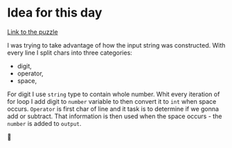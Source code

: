 # Idea for this day

[Link to the puzzle][1]

I was trying to take advantage of how the input string was constructed. With every line I split chars into three categories:

* digit,
* operator,
* space,

For digit I use `string` type to contain whole number. Whit every iteration of for loop I add digit to `number` variable to then convert it to `int` when space occurs. `Operator` is first char of line and it task is to determine if we gonna add or subtract. That information is then used when the space occurs - the `number` is added to `output`.

:gift:

[1]: https://adventofcode.com/2018/day/1